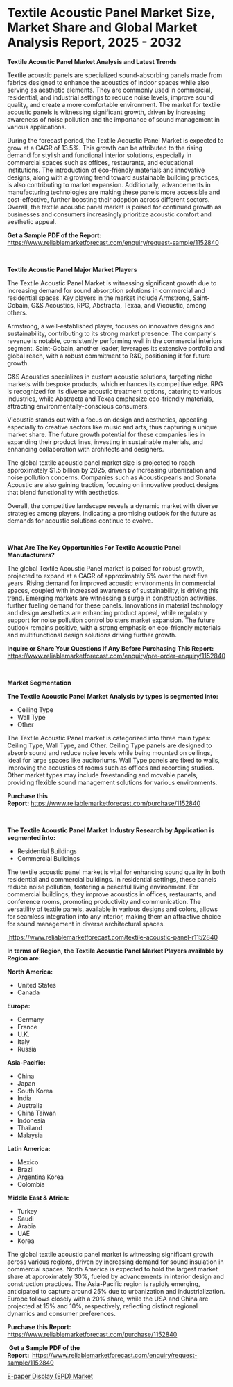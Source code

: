 <p><h1>Textile Acoustic Panel Market Size, Market Share and Global Market Analysis Report, 2025 - 2032</h1></p><p><strong>Textile Acoustic Panel Market Analysis and Latest Trends</strong></p>
<p><p>Textile acoustic panels are specialized sound-absorbing panels made from fabrics designed to enhance the acoustics of indoor spaces while also serving as aesthetic elements. They are commonly used in commercial, residential, and industrial settings to reduce noise levels, improve sound quality, and create a more comfortable environment. The market for textile acoustic panels is witnessing significant growth, driven by increasing awareness of noise pollution and the importance of sound management in various applications.</p><p>During the forecast period, the Textile Acoustic Panel Market is expected to grow at a CAGR of 13.5%. This growth can be attributed to the rising demand for stylish and functional interior solutions, especially in commercial spaces such as offices, restaurants, and educational institutions. The introduction of eco-friendly materials and innovative designs, along with a growing trend toward sustainable building practices, is also contributing to market expansion. Additionally, advancements in manufacturing technologies are making these panels more accessible and cost-effective, further boosting their adoption across different sectors. Overall, the textile acoustic panel market is poised for continued growth as businesses and consumers increasingly prioritize acoustic comfort and aesthetic appeal.</p></p>
<p><strong>Get a Sample PDF of the Report:&nbsp;</strong> <a href="https://www.reliablemarketforecast.com/enquiry/request-sample/1152840?utm_campaign=2235&utm_medium=2&utm_source=Github&utm_content=ia&utm_term=22032025&utm_id=textile-acoustic-panel">https://www.reliablemarketforecast.com/enquiry/request-sample/1152840</a></p>
<p>&nbsp;</p>
<p><strong>Textile Acoustic Panel Major Market Players</strong></p>
<p><p>The Textile Acoustic Panel Market is witnessing significant growth due to increasing demand for sound absorption solutions in commercial and residential spaces. Key players in the market include Armstrong, Saint-Gobain, G&S Acoustics, RPG, Abstracta, Texaa, and Vicoustic, among others. </p><p>Armstrong, a well-established player, focuses on innovative designs and sustainability, contributing to its strong market presence. The company's revenue is notable, consistently performing well in the commercial interiors segment. Saint-Gobain, another leader, leverages its extensive portfolio and global reach, with a robust commitment to R&D, positioning it for future growth.</p><p>G&S Acoustics specializes in custom acoustic solutions, targeting niche markets with bespoke products, which enhances its competitive edge. RPG is recognized for its diverse acoustic treatment options, catering to various industries, while Abstracta and Texaa emphasize eco-friendly materials, attracting environmentally-conscious consumers.</p><p>Vicoustic stands out with a focus on design and aesthetics, appealing especially to creative sectors like music and arts, thus capturing a unique market share. The future growth potential for these companies lies in expanding their product lines, investing in sustainable materials, and enhancing collaboration with architects and designers.</p><p>The global textile acoustic panel market size is projected to reach approximately $1.5 billion by 2025, driven by increasing urbanization and noise pollution concerns. Companies such as Acousticpearls and Sonata Acoustic are also gaining traction, focusing on innovative product designs that blend functionality with aesthetics.</p><p>Overall, the competitive landscape reveals a dynamic market with diverse strategies among players, indicating a promising outlook for the future as demands for acoustic solutions continue to evolve.</p></p>
<p>&nbsp;</p>
<p><strong>What Are The Key Opportunities For Textile Acoustic Panel Manufacturers?</strong></p>
<p><p>The global Textile Acoustic Panel market is poised for robust growth, projected to expand at a CAGR of approximately 5% over the next five years. Rising demand for improved acoustic environments in commercial spaces, coupled with increased awareness of sustainability, is driving this trend. Emerging markets are witnessing a surge in construction activities, further fueling demand for these panels. Innovations in material technology and design aesthetics are enhancing product appeal, while regulatory support for noise pollution control bolsters market expansion. The future outlook remains positive, with a strong emphasis on eco-friendly materials and multifunctional design solutions driving further growth.</p></p>
<p><strong>Inquire or Share Your Questions If Any Before Purchasing This Report:</strong> <a href="https://www.reliablemarketforecast.com/enquiry/pre-order-enquiry/1152840?utm_campaign=2235&utm_medium=2&utm_source=Github&utm_content=ia&utm_term=22032025&utm_id=textile-acoustic-panel">https://www.reliablemarketforecast.com/enquiry/pre-order-enquiry/1152840</a></p>
<p>&nbsp;</p>
<p><strong>Market Segmentation</strong></p>
<p><strong>The Textile Acoustic Panel Market Analysis by types is segmented into:</strong></p>
<p><ul><li>Ceiling Type</li><li>Wall Type</li><li>Other</li></ul></p>
<p><p>The Textile Acoustic Panel market is categorized into three main types: Ceiling Type, Wall Type, and Other. Ceiling Type panels are designed to absorb sound and reduce noise levels while being mounted on ceilings, ideal for large spaces like auditoriums. Wall Type panels are fixed to walls, improving the acoustics of rooms such as offices and recording studios. Other market types may include freestanding and movable panels, providing flexible sound management solutions for various environments.</p></p>
<p><strong>Purchase this Report:&nbsp;</strong><a href="https://www.reliablemarketforecast.com/purchase/1152840?utm_campaign=2235&utm_medium=2&utm_source=Github&utm_content=ia&utm_term=22032025&utm_id=textile-acoustic-panel">https://www.reliablemarketforecast.com/purchase/1152840</a></p>
<p>&nbsp;</p>
<p><strong>The Textile Acoustic Panel Market Industry Research by Application is segmented into:</strong></p>
<p><ul><li>Residential Buildings</li><li>Commercial Buildings</li></ul></p>
<p><p>The textile acoustic panel market is vital for enhancing sound quality in both residential and commercial buildings. In residential settings, these panels reduce noise pollution, fostering a peaceful living environment. For commercial buildings, they improve acoustics in offices, restaurants, and conference rooms, promoting productivity and communication. The versatility of textile panels, available in various designs and colors, allows for seamless integration into any interior, making them an attractive choice for sound management in diverse architectural spaces.</p></p>
<p><a href="https://www.reliablemarketforecast.com/textile-acoustic-panel-r1152840?utm_campaign=2235&utm_medium=2&utm_source=Github&utm_content=ia&utm_term=22032025&utm_id=textile-acoustic-panel">&nbsp;https://www.reliablemarketforecast.com/textile-acoustic-panel-r1152840</a></p>
<p><strong>In terms of Region, the Textile Acoustic Panel Market Players available by Region are:</strong></p>
<p>
    <p> <strong> North America: </strong>
        <ul>
            <li>United States</li>
            <li>Canada</li>
        </ul>
        </p> 
    <p> <strong> Europe: </strong>
        <ul>
            <li>Germany</li>
            <li>France</li>
            <li>U.K.</li>
            <li>Italy</li>
            <li>Russia</li>
        </ul>
        </p> 
    <p> <strong> Asia-Pacific: </strong>
        <ul>
            <li>China</li>
            <li>Japan</li>
            <li>South Korea</li>
            <li>India</li>
            <li>Australia</li>
            <li>China Taiwan</li>
            <li>Indonesia</li>
            <li>Thailand</li>
            <li>Malaysia</li>
        </ul>
        </p> 
    <p> <strong> Latin America: </strong>
        <ul>
            <li>Mexico</li>
            <li>Brazil</li>
            <li>Argentina Korea</li>
            <li>Colombia</li>
        </ul>
        </p> 
    <p> <strong> Middle East & Africa: </strong>
        <ul>
            <li>Turkey</li>
            <li>Saudi</li>
            <li>Arabia</li>
            <li>UAE</li>
            <li>Korea</li>
        </ul>
    </p>
    </p>
<p><p>The global textile acoustic panel market is witnessing significant growth across various regions, driven by increasing demand for sound insulation in commercial spaces. North America is expected to hold the largest market share at approximately 30%, fueled by advancements in interior design and construction practices. The Asia-Pacific region is rapidly emerging, anticipated to capture around 25% due to urbanization and industrialization. Europe follows closely with a 20% share, while the USA and China are projected at 15% and 10%, respectively, reflecting distinct regional dynamics and consumer preferences.</p></p>
<p><strong>Purchase this Report: </strong><a href="https://www.reliablemarketforecast.com/purchase/1152840?utm_campaign=2235&utm_medium=2&utm_source=Github&utm_content=ia&utm_term=22032025&utm_id=textile-acoustic-panel">https://www.reliablemarketforecast.com/purchase/1152840</a></p>
<p>&nbsp;<strong>Get a Sample PDF of the Report:&nbsp;&nbsp;</strong><a href="https://www.reliablemarketforecast.com/enquiry/request-sample/1152840?utm_campaign=2235&utm_medium=2&utm_source=Github&utm_content=ia&utm_term=22032025&utm_id=textile-acoustic-panel">https://www.reliablemarketforecast.com/enquiry/request-sample/1152840</a></p>
<p><strong></strong></p>
<p><p><a href="https://github.com/gullattedenna/Market-Research-Report-List-1/blob/main/e-paper-display-epd-market.md?utm_campaign=2235&utm_medium=2&utm_source=Github&utm_content=ia&utm_term=22032025&utm_id=textile-acoustic-panel">E-paper Display (EPD) Market</a></p></p>